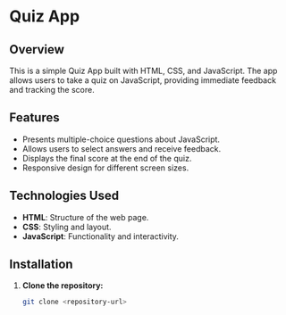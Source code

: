 # Quiz App

## Overview

This is a simple Quiz App built with HTML, CSS, and JavaScript. The app allows users to take a quiz on JavaScript, providing immediate feedback and tracking the score.

## Features

- Presents multiple-choice questions about JavaScript.
- Allows users to select answers and receive feedback.
- Displays the final score at the end of the quiz.
- Responsive design for different screen sizes.

## Technologies Used

- **HTML**: Structure of the web page.
- **CSS**: Styling and layout.
- **JavaScript**: Functionality and interactivity.

## Installation

1. **Clone the repository:**

   ```bash
   git clone <repository-url>
